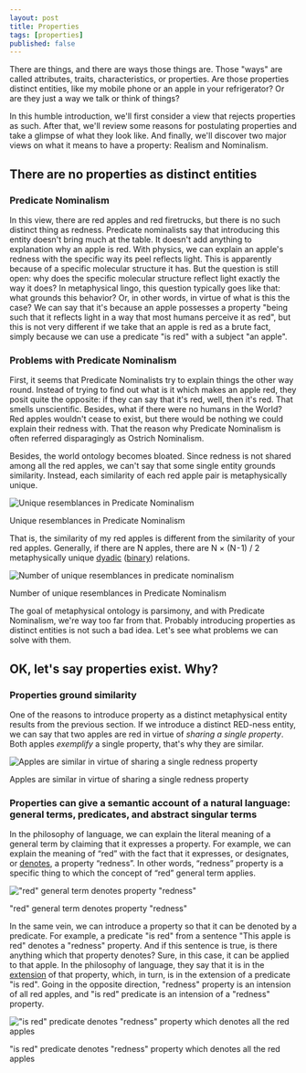 ```yaml
---
layout: post
title: Properties
tags: [properties]
published: false
---
```


There are things, and there are ways those things are. Those "ways" are called attributes, traits, characteristics, or properties. Are those properties distinct entities, like my mobile phone or an apple in your refrigerator? Or are they just a way we talk or think of things?

In this humble introduction, we'll first consider a view that rejects properties as such. After that, we'll review some reasons for postulating properties and take a glimpse of what they look like. And finally, we'll discover two major views on what it means to have a property: Realism and Nominalism.

## There are no properties as distinct entities
### Predicate Nominalism
In this view, there are red apples and red firetrucks, but there is no such distinct thing as redness. Predicate nominalists say that introducing this entity doesn't bring much at the table. It doesn't add anything to explanation why an apple is red. With physics, we can explain an apple's redness with the specific way its peel reflects light. This is apparently because of a specific molecular structure it has. But the question is still open: why does the specific molecular structure reflect light exactly the way it does? In metaphysical lingo, this question typically goes like that: what grounds this behavior? Or, in other words, in virtue of what is this the case? We can say that it's because an apple possesses a property "being such that it reflects light in a way that most humans perceive it as red", but this is not very different if we take that an apple is red as a brute fact, simply because we can use a predicate "is red" with a subject "an apple".

### Problems with Predicate Nominalism
First, it seems that Predicate Nominalists try to explain things the other way round. Instead of trying to find out what is it which makes an apple red, they posit quite the opposite: if they can say that it's red, well, then it's red. That smells unscientific. Besides, what if there were no humans in the World? Red apples wouldn't cease to exist, but there would be nothing we could explain their redness with. That the reason why Predicate Nominalism is often referred disparagingly as Ostrich Nominalism.

Besides, the world ontology becomes bloated. Since redness is not shared among all the red apples, we can't say that some single entity grounds similarity. Instead, each similarity of each red apple pair is metaphysically unique.

![Unique resemblances in Predicate Nominalism](/images/properties/unique_resemblances_in_predicate_nominalism.jpg)
<figcaption>Unique resemblances in Predicate Nominalism</figcaption>

That is, the similarity of my red apples is different from the similarity of your red apples. Generally, if there are N apples, there are N × (N - 1) / 2 metaphysically unique [dyadic](https://en.wikipedia.org/wiki/Dyadic) ([binary](https://en.wikipedia.org/wiki/Binary_relation)) relations.

![Number of unique resemblances in predicate nominalism](/images/properties/number_of_unique_resemblances_in_predicate_nominalism.jpg)
<figcaption>Number of unique resemblances in Predicate Nominalism</figcaption>

The goal of metaphysical ontology is parsimony, and with Predicate Nominalism, we're way too far from that. Probably introducing properties as distinct entities is not such a bad idea. Let's see what problems we can solve with them.

## OK, let's say properties exist. Why?
### Properties ground similarity

One of the reasons to introduce property as a distinct metaphysical entity results from the previous section. If we introduce a distinct RED-ness entity, we can say that two apples are red in virtue of *sharing a single property*. Both apples *exemplify* a single property, that's why they are similar.

![Apples are similar in virtue of sharing a single redness property](/images/properties/apples_are_similar_in_virtue_of_sharing_the_redness_property.jpg)
<figcaption>Apples are similar in virtue of sharing a single redness property</figcaption>

### Properties can give a semantic account of a natural language: general terms, predicates, and abstract singular terms
In the philosophy of language, we can explain the literal meaning of a general term by claiming that it expresses a property. For example, we can explain the meaning of “red” with the fact that it expresses, or designates, or [denotes](https://en.wikipedia.org/wiki/Denotation), a property “redness”. In other words, “redness” property is a specific thing to which the concept of “red” general term applies.

!["red" general term denotes property "redness"](/images/properties/red_general_term_denotes_property_redness.jpg)
<figcaption>"red" general term denotes property "redness"</figcaption>

In the same vein, we can introduce a property so that it can be denoted by a predicate. For example, a predicate "is red" from a sentence "This apple is red" denotes a "redness" property. And if this sentence is true, is there anything which that property denotes? Sure, in this case, it can be applied to that apple. In the philosophy of language, they say that it is in the [extension](https://en.wikipedia.org/wiki/Extension_(semantics)) of that property, which, in turn, is in the extension of a predicate "is red". Going in the opposite direction, "redness" property is an intension of all red apples, and "is red" predicate is an intension of a "redness" property.

!["is red" predicate denotes "redness" property which denotes all the red apples](/images/properties/is_red_predicate_denotes_redness_property_which_denotes_all_the_red_apples.jpg)
<figcaption>"is red" predicate denotes "redness" property which denotes all the red apples</figcaption>

